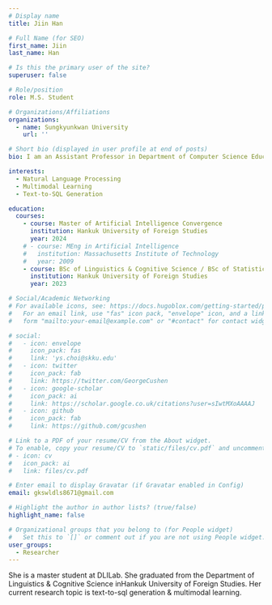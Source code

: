 ```yaml
---
# Display name
title: Jiin Han

# Full Name (for SEO)
first_name: Jiin
last_name: Han

# Is this the primary user of the site?
superuser: false

# Role/position
role: M.S. Student

# Organizations/Affiliations
organizations:
  - name: Sungkyunkwan University
    url: ''

# Short bio (displayed in user profile at end of posts)
bio: I am an Assistant Professor in Department of Computer Science Education at Sungkyunkwan University, Seoul, Korea. My Research Interest is in the field of Natural Language Processing, especially about (i) Code Understanding and Generation, (ii) Multimodal Language Understanding, and (iii) Robust Large Language Model.

interests:
  - Natural Language Processing
  - Multimodal Learning
  - Text-to-SQL Generation

education:
  courses:
    - course: Master of Artificial Intelligence Convergence
      institution: Hankuk University of Foreign Studies
      year: 2024
    # - course: MEng in Artificial Intelligence
    #   institution: Massachusetts Institute of Technology
    #   year: 2009
    - course: BSc of Linguistics & Cognitive Science / BSc of Statistics
      institution: Hankuk University of Foreign Studies
      year: 2023

# Social/Academic Networking
# For available icons, see: https://docs.hugoblox.com/getting-started/page-builder/#icons
#   For an email link, use "fas" icon pack, "envelope" icon, and a link in the
#   form "mailto:your-email@example.com" or "#contact" for contact widget.

# social:
#   - icon: envelope
#     icon_pack: fas
#     link: 'ys.choi@skku.edu'
#   - icon: twitter
#     icon_pack: fab
#     link: https://twitter.com/GeorgeCushen
#   - icon: google-scholar
#     icon_pack: ai
#     link: https://scholar.google.co.uk/citations?user=sIwtMXoAAAAJ
#   - icon: github
#     icon_pack: fab
#     link: https://github.com/gcushen

# Link to a PDF of your resume/CV from the About widget.
# To enable, copy your resume/CV to `static/files/cv.pdf` and uncomment the lines below.
# - icon: cv
#   icon_pack: ai
#   link: files/cv.pdf

# Enter email to display Gravatar (if Gravatar enabled in Config)
email: gkswldls8671@gmail.com

# Highlight the author in author lists? (true/false)
highlight_name: false

# Organizational groups that you belong to (for People widget)
#   Set this to `[]` or comment out if you are not using People widget.
user_groups:
  - Researcher
---
```


She is a master student at DLILab. She graduated from the Department of Linguistics & Cognitive Science inHankuk University of Foreign Studies. Her current research topic is text-to-sql generation & multimodal learning.
